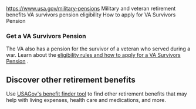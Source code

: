

https://www.usa.gov/military-pensions
Military and veteran retirement benefits
VA survivors pension eligibility
How to apply for VA Survivors Pension

### **Get a VA Survivors Pension**

The VA also has a pension for the survivor of a veteran who served during a war. Learn about the
[eligibility rules and how to apply for a VA Survivors Pension](https://www.va.gov/pension/survivors-pension/)
.

**Discover other retirement benefits**
--------------------------------------

Use
[USAGov's benefit finder tool](https://www.usa.gov/benefit-finder/retirement)
to find other retirement benefits that may help with living expenses, health care and medications, and more.
